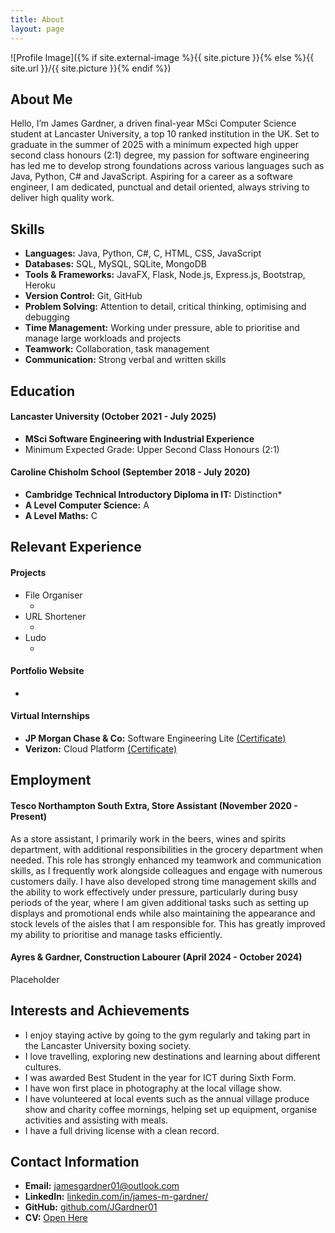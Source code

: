 ```yaml
---
title: About
layout: page
---
```

![Profile Image]({% if site.external-image %}{{ site.picture }}{% else %}{{ site.url }}/{{ site.picture }}{% endif %})
<br>
<h2>About Me</h2>
<p>
    Hello, I’m James Gardner, a driven final-year MSci Computer Science student at Lancaster University, a top 10 ranked institution in the UK. Set to graduate in the summer of 2025 with a minimum expected high upper second class honours (2:1) degree, my passion for software engineering has led me to develop strong foundations across various languages such as Java, Python, C# and JavaScript. Aspiring for a career as a software engineer, I am dedicated, punctual and detail oriented, always striving to deliver high quality work.
</p>

<h2>Skills</h2>
<ul>
	<li><strong>Languages:</strong> Java, Python, C#, C, HTML, CSS, JavaScript</li>
	<li><strong>Databases:</strong> SQL, MySQL, SQLite, MongoDB</li>
    <li><strong>Tools & Frameworks:</strong> JavaFX, Flask, Node.js, Express.js, Bootstrap, Heroku</li>
	<li><strong>Version Control:</strong> Git, GitHub</li>
	<li><strong>Problem Solving:</strong> Attention to detail, critical thinking, optimising and debugging</li>
	<li><strong>Time Management:</strong> Working under pressure, able to prioritise and manage large workloads and projects</li>
    <li><strong>Teamwork:</strong> Collaboration, task management</li>
    <li><strong>Communication:</strong> Strong verbal and written skills</li>
</ul>

<h2>Education</h2>
<h4>Lancaster University (October 2021 - July 2025)</h4>
<ul>
	<li><strong>MSci Software Engineering with Industrial Experience</strong></li>
    <li>Minimum Expected Grade: Upper Second Class Honours (2:1)</li>
</ul>
<h4>Caroline Chisholm School (September 2018 - July 2020)</h4>
<ul>
	<li><strong>Cambridge Technical Introductory Diploma in IT:</strong> Distinction*</li>
	<li><strong>A Level Computer Science:</strong> A</li>
	<li><strong>A Level Maths:</strong> C</li>
</ul>

<h2>Relevant Experience</h2>

<h4>Projects</h4>
<ul>
    <li>
        File Organiser
        <ul>
            <li></li>
        </ul>
    </li>
    <li>
        URL Shortener
        <ul>
            <li></li>
        </ul>
    </li>
    <li>
        Ludo
        <ul>
            <li></li>
        </ul>
    </li>
</ul>

<h4>Portfolio Website</h4>
<ul>
    <li></li>
</ul>

<h4>Virtual Internships</h4>
<ul>
	<li><strong>JP Morgan Chase & Co:</strong> Software Engineering Lite <a href="/assets/virtualInternships/JPMorganChaseLite.pdf" target="_blank">(Certificate)</a></li>
    <li><strong>Verizon:</strong> Cloud Platform <a href="/assets/virtualInternships/VerizonCloudPlatform.pdf" target="_blank">(Certificate)</a></li>
</ul>


<h2>Employment</h2>
<h4>Tesco Northampton South Extra, Store Assistant (November 2020 - Present)</h4>
<p>As a store assistant, I primarily work in the beers, wines and spirits department, with additional responsibilities in the grocery department when needed. This role has strongly enhanced my teamwork and communication skills, as I frequently work alongside colleagues and engage with numerous customers daily. I have also developed strong time management skills and the ability to work effectively under pressure, particularly during busy periods of the year, where I am given additional tasks such as setting up displays and promotional ends while also maintaining the appearance and stock levels of the aisles that I am responsible for. This has greatly improved my ability to prioritise and manage tasks efficiently.</p>

<h4>Ayres & Gardner, Construction Labourer (April 2024 - October 2024)</h4>
<p>Placeholder</p>

<h2>Interests and Achievements</h2>
<ul>
	<li>I enjoy staying active by going to the gym regularly and taking part in the Lancaster University boxing society.</li>
	<li>I love travelling, exploring new destinations and learning about different cultures.</li>
	<li>I was awarded Best Student in the year for ICT during Sixth Form.</li>
	<li>I have won first place in photography at the local village show.</li>
	<li>I have volunteered at local events such as the annual village produce show and charity coffee mornings, helping set up equipment, organise activities and assisting with meals.</li>
	<li>I have a full driving license with a clean record.</li>
</ul>

<h2>Contact Information</h2>
<ul>
	<li><strong>Email:</strong> <a href="jamesgardner01@outlook.com" target="_blank">jamesgardner01@outlook.com</a></li>
	<li><strong>LinkedIn:</strong> <a href="https://www.linkedin.com/in/james-m-gardner/" target="_blank">linkedin.com/in/james-m-gardner/</a></li>
    <li><strong>GitHub:</strong> <a href="https://github.com/JGardner01" target="_blank">github.com/JGardner01</a></li>
	<li><strong>CV:</strong> <a href="/assets/JAMES_GARDNER_CV.pdf" target="_blank">Open Here</a></li>
</ul>

